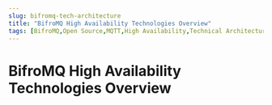 ```yaml
---
slug: bifromq-tech-architecture 
title: "BifroMQ High Availability Technologies Overview"
tags: [BifroMQ,Open Source,MQTT,High Availability,Technical Architecture]
---
```




# BifroMQ High Availability Technologies Overview



